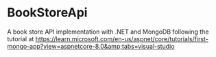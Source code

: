 # BookStoreApi
A book store API implementation with .NET and MongoDB following the tutorial at https://learn.microsoft.com/en-us/aspnet/core/tutorials/first-mongo-app?view=aspnetcore-8.0&amp;tabs=visual-studio
